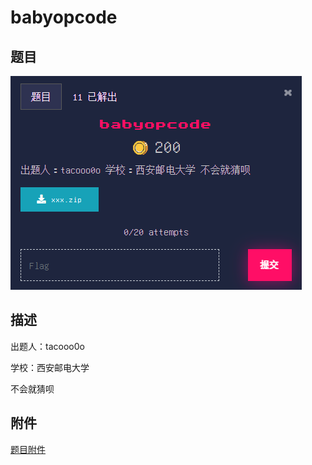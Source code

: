# babyopcode

## 题目

![题目](images/题目.png)

## 描述

出题人：tacooo0o

学校：西安邮电大学

不会就猜呗

## 附件

[题目附件](files/xxx.zip)